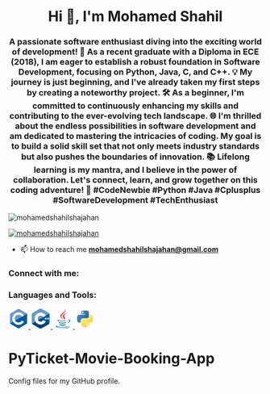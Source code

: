 <h1 align="center">Hi 👋, I'm Mohamed Shahil</h1>
<h3 align="center">A passionate software enthusiast diving into the exciting world of development! 🚀 As a recent graduate with a Diploma in ECE (2018), I am eager to establish a robust foundation in Software Development, focusing on Python, Java, C, and C++. 💡 My journey is just beginning, and I've already taken my first steps by creating a noteworthy project. 🛠️ As a beginner, I'm committed to continuously enhancing my skills and contributing to the ever-evolving tech landscape. 🌐 I'm thrilled about the endless possibilities in software development and am dedicated to mastering the intricacies of coding. My goal is to build a solid skill set that not only meets industry standards but also pushes the boundaries of innovation. 📚 Lifelong learning is my mantra, and I believe in the power of collaboration. Let's connect, learn, and grow together on this coding adventure! 🤝 #CodeNewbie #Python #Java #Cplusplus #SoftwareDevelopment #TechEnthusiast</h3>

<p align="left"> <img src="https://komarev.com/ghpvc/?username=mohamedshahilshajahan&label=Profile%20views&color=0e75b6&style=flat" alt="mohamedshahilshajahan" /> </p>

<p align="left"> <a href="https://github.com/ryo-ma/github-profile-trophy"><img src="https://github-profile-trophy.vercel.app/?username=mohamedshahilshajahan" alt="mohamedshahilshajahan" /></a> </p>

- 📫 How to reach me **mohamedshahilshajahan@gmail.com**

<h3 align="left">Connect with me:</h3>
<p align="left">
</p>

<h3 align="left">Languages and Tools:</h3>
<p align="left"> <a href="https://www.cprogramming.com/" target="_blank" rel="noreferrer"> <img src="https://raw.githubusercontent.com/devicons/devicon/master/icons/c/c-original.svg" alt="c" width="40" height="40"/> </a> <a href="https://www.w3schools.com/cpp/" target="_blank" rel="noreferrer"> <img src="https://raw.githubusercontent.com/devicons/devicon/master/icons/cplusplus/cplusplus-original.svg" alt="cplusplus" width="40" height="40"/> </a> <a href="https://www.java.com" target="_blank" rel="noreferrer"> <img src="https://raw.githubusercontent.com/devicons/devicon/master/icons/java/java-original.svg" alt="java" width="40" height="40"/> </a> <a href="https://www.python.org" target="_blank" rel="noreferrer"> <img src="https://raw.githubusercontent.com/devicons/devicon/master/icons/python/python-original.svg" alt="python" width="40" height="40"/> </a> </p>

# PyTicket-Movie-Booking-App
Config files for my GitHub profile.
